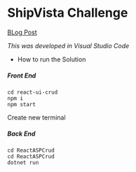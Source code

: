 # ShipVista Challenge

[BLog Post](https://terryfu.ca/other/pages/shipvista.html)

*This was developed in Visual Studio Code*

* How to run the Solution

##### Front End 
```
cd react-ui-crud
npm i
npm start
```
Create new terminal
##### Back End
```
cd ReactASPCrud
cd ReactASPCrud
dotnet run
```
